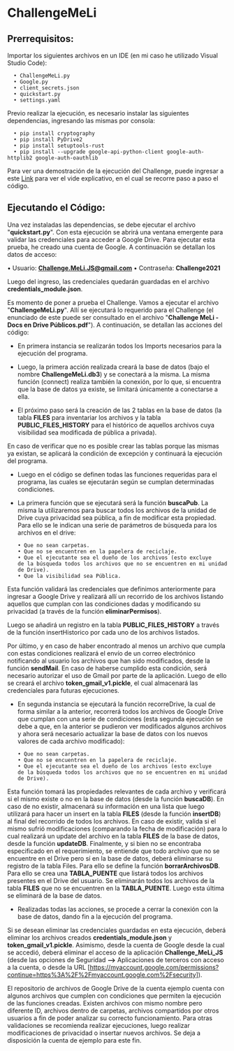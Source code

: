 # ChallengeMeLi

## Prerrequisitos:

Importar los siguientes archivos en un IDE (en mi caso he utilizado Visual Studio Code):

      •	ChallengeMeLi.py
      •	Google.py
      •	client_secrets.json
      •	quickstart.py
      •	settings.yaml

Previo realizar la ejecución, es necesario instalar las siguientes dependencias, ingresando las mismas por consola:

      •	pip install cryptography
      •	pip install PyDrive2
      •	pip install setuptools-rust
      •	pip install --upgrade google-api-python-client google-auth-httplib2 google-auth-oauthlib


Para ver una demostración de la ejecución del Challenge, puede ingresar a este [Link](https://youtu.be/iGUSD1asboM) para ver el vide explicativo, en el cual se recorre paso a paso el código.

## Ejecutando el Código:

Una vez instaladas las dependencias, se debe ejecutar el archivo "**quickstart.py**". Con esta ejecución se abrirá una ventana emergente para validar las credenciales para acceder a Google Drive. Para ejecutar esta prueba, he creado una cuenta de Google. A continuación se detallan los datos de acceso:

   •	Usuario: **Challenge.MeLi.JS@gmail.com**
   •	Contraseña: **Challenge2021**

Luego del ingreso, las credenciales quedarán guardadas en el archivo **credentials_module.json**.


Es momento de poner a prueba el Challenge. Vamos a ejecutar el archivo "**ChallengeMeLi.py**". Allí se ejecutará lo requerido para el Challenge (el enunciado de este puede ser consultado en el archivo "**Challenge MeLi - Docs en Drive Públicos.pdf**"). A continuación, se detallan las acciones del código:

- En primera instancia se realizarán todos los Imports necesarios para la ejecución del programa.

- Luego, la primera acción realizada creará la base de datos (bajo el nombre **ChallengeMeLi.db3**) y se conectará a la misma. La misma función (connect) realiza también la conexión, por lo que, si encuentra que la base de datos ya existe, se limitará únicamente a conectarse a ella.

 - El próximo paso será la creación de las 2 tablas en la base de datos (la tabla **FILES** para inventariar los archivos y la tabla **PUBLIC_FILES_HISTORY** para el histórico de aquellos archivos cuya visibilidad sea modificada de pública a privada).

En caso de verificar que no es posible crear las tablas porque las mismas ya existan, se aplicará la condición de excepción y continuará la ejecución del programa.

- Luego en el código se definen todas las funciones requeridas para el programa, las cuales se ejecutarán según se cumplan determinadas condiciones.

- La primera función que se ejecutará será la función **buscaPub**. La misma la utilizaremos para buscar todos los archivos de la unidad de Drive cuya privacidad sea pública, a fin de modificar esta propiedad. Para ello se le indican una serie de parámetros de búsqueda para los archivos en el drive:

      •	Que no sean carpetas.
      •	Que no se encuentren en la papelera de reciclaje.
      •	Que el ejecutante sea el dueño de los archivos (esto excluye 
      de la búsqueda todos los archivos que no se encuentren en mi unidad de Drive).
      •	Que la visibilidad sea Pública.

Esta función validará las credenciales que definimos anteriormente para ingresar a Google Drive y realizará allí un recorrido de los archivos listando aquellos que cumplan con las condiciones dadas y modificando su privacidad (a través de la función **eliminarPermisos**). 

Luego se añadirá un registro en la tabla **PUBLIC_FILES_HISTORY** a través de la función insertHistorico por cada uno de los archivos listados. 

Por último, y en caso de haber encontrado al menos un archivo que cumpla con estas condiciones realizará el envío de un correo electrónico notificando al usuario los archivos que han sido modificados, desde la función **sendMail**. En caso de haberse cumplido esta condición, será necesario autorizar el uso de Gmail por parte de la aplicación. Luego de ello se creará el archivo **token_gmail_v1.pickle**, el cual almacenará las credenciales para futuras ejecuciones.

- En segunda instancia se ejecutará la función recorreDrive, la cual de forma similar a la anterior, recorrerá todos los archivos de Google Drive que cumplan con una serie de condiciones (esta segunda ejecución se debe a que, en la anterior se pudieron ver modificados algunos archivos y ahora será necesario actualizar la base de datos con los nuevos valores de cada archivo modificado):

      •	Que no sean carpetas.    
      •	Que no se encuentren en la papelera de reciclaje.   
      •	Que el ejecutante sea el dueño de los archivos (esto excluye 
      de la búsqueda todos los archivos que no se encuentren en mi unidad de Drive).
                        
Esta función tomará las propiedades relevantes de cada archivo y verificará si el mismo existe o no en la base de datos (desde la función **buscaDB**). En caso de no existir, almacenará su información en una lista que luego utilizará para hacer un insert en la tabla **FILES** (desde la función **insertDB**) al final del recorrido de todos los archivos. En caso de existir, valida si el mismo sufrió modificaciones (comparando la fecha de modificación) para lo cual realizará un update del archivo en la tabla **FILES** de la base de datos, desde la función **updateDB**. Finalmente, y si bien no se encontraba especificado en el requerimiento, se entiende que todo archivo que no se encuentre en el Drive pero sí en la base de datos, deberá eliminarse su registro de la tabla Files. Para ello se define la función **borrarArchivosDB**. Para ello se crea una **TABLA_PUENTE** que listará todos los archivos presentes en el Drive del usuario. Se eliminarán todos los archivos de la tabla **FILES** que no se encuentren en la **TABLA_PUENTE**. Luego esta última se eliminará de la base de datos.
      
- Realizadas todas las acciones, se procede a cerrar la conexión con la base de datos, dando fin a la ejecución del programa.
      
Si se desean eliminar las credenciales guardadas en esta ejecución, deberá eliminar los archivos creados **credentials_module.json** y **token_gmail_v1.pickle**. Asimismo, desde la cuenta de Google desde la cual se accedió, deberá eliminar el acceso de la aplicación **Challenge_MeLi_JS** (desde las opciones de Seguridad **-->** Aplicaciones de terceros con acceso a la cuenta, o desde la URL [https://myaccount.google.com/permissions?continue=https%3A%2F%2Fmyaccount.google.com%2Fsecurity]).
      
El repositorio de archivos de Google Drive de la cuenta ejemplo cuenta con algunos archivos que cumplen con condiciones que permiten la ejecución de las funciones creadas. Existen archivos con mismo nombre pero diferente ID, archivos dentro de carpetas, archivos compartidos por otros usuarios a fin de poder analizar su correcto funcionamiento. Para otras validaciones se recomienda realizar ejecuciones, luego realizar modificaciones de privacidad o insertar nuevos archivos. Se deja a disposición la cuenta de ejemplo para este fin. 
